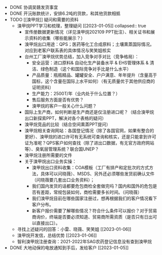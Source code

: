 - DONE 协调吴赣发货事宜
- DONE 开沅账款统计，安排6.2吨的货款，和其他货款相抵
- TODO [[溴甲烷]] 疑问和需要的资料
	- 溴甲烷PPT学习和梳理，整理疑问 [[2023-01-05]]
	  collapsed:: true
		- 宣传册数据更新情况（详见溴甲烷202109 PPT批注）、相关证书和展示资料的收集（哪些能展示？）
		- 溴甲烷出口用途：QPS；医药等化工合成原料；土壤熏蒸国际情况。对应到老客户联系表的具体情况与笑笑姐核实
		- 台州工厂溴甲烷优势总结，加入竞争对手对比（竞争格局）：
			- 安全运营：进口原料& 自动化生产装备水平 & EHS管理体系 &
			  清洁、绿色制造（这个和国际竞争对手比是什么水平）
			- 产品质量：瓶瓶精品、罐罐安全、户户满意、年年提升（含量高于国标，这个含量在国际上水平如何）（有无质量优于其他供应商的证明资料）
			- 生产能力：2500T/年（业内处于什么位置？）
			- 售后服务方面是否有优势？
			- 溴甲烷的客户一般关心什么问题？
		- 国际上生产商，如何判断是生产商还是仅注册进口呢？（结合溴甲烷出口新探索PPT，解决对各个表格的疑问）
		- 溴甲烷竞品的比较（结合空间熏蒸PPT提问）
		- 溴甲烷相关查询网站：各国登记情况（除了各国官网，如果有整合的更好）、溴甲烷的进口许可有无系统可查询和核实，还是只能拿到许可证为准呢？QPS客户如何查找（除了进出口数据，有无官方政府网站等）、臭氧层管理系统？联合国UNEP？
		- 溴甲烷注册所需要的文件
		- 关于溴甲烷出口业务实操：
			- 溴甲烷出口资料收集：COA模板（工厂有排产和定批次的方式方法，具体可以问晓薇）、MSDS、另外还必须哪些发货前确认文件（问晓薇要几套出口业务资料）；
			- 我们国内发货的话都要危包商检全套做完吗？国内和国外的危包是否有差距，常规包装如何，商检需要多长时间。（问晓薇）
			- 我们溴甲烷目前在哪些国家注册过，想再根据我们的客户情况看下客户分布。
			- 新客户报价需要了解哪些情况？符合什么条件可以报价？对于贸易商询价，终端是否要必须知道、贸易商所需资质（是否只有日出可以直接出口）。
	- 寻找上述疑问的回答：小雷、晓薇、笑笑姐 [[2023-01-06]]
	- 溴甲烷开发信，总结优势 [[2023-01-06]]
	- 智利溴甲烷注册查询：2021-2022年SAG农药登记信息没有查到溴甲烷
- DONE 大地动保的电放通知到手后，发给客户 [[2023-01-05]]